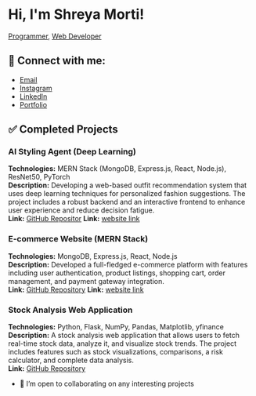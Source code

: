 # Hi, I'm Shreya Morti!  
[Programmer](https://github.com/shreyamorti28), [Web Developer](https://github.com/shreyamorti28)

## 🤳 Connect with me:
- [Email](mailto:shreyamorti@gmail.com)
- [Instagram](https://www.instagram.com/shreyamorti28/)
- [LinkedIn](https://linkedin.com/in/shreyamorti28)
- [Portfolio](https://shreyamorti28.github.io/my_portfolio/)


## ✅ Completed Projects
### AI Styling Agent (Deep Learning)
**Technologies:** MERN Stack (MongoDB, Express.js, React, Node.js), ResNet50, PyTorch  
**Description:** Developing a web-based outfit recommendation system that uses deep learning techniques for personalized fashion suggestions. The project includes a robust backend and an interactive frontend to enhance user experience and reduce decision fatigue.  
**Link:** [GitHub Repositor](https://github.com/shreyamorti28/Ai-styling-agent.git)
**Link:** [website link](https://ai-styling-agent-gvq4.vercel.app)

### E-commerce Website (MERN Stack)
**Technologies:** MongoDB, Express.js, React, Node.js  
**Description:** Developed a full-fledged e-commerce platform with features including user authentication, product listings, shopping cart, order management, and payment gateway integration.  
**Link:** [GitHub Repository](https://github.com/shreyamorti28/Ecommerce.git)
**Link:** [website link](https://ecommerce-25hx.vercel.app/)

### Stock Analysis Web Application
**Technologies:** Python, Flask, NumPy, Pandas, Matplotlib, yfinance  
**Description:** A stock analysis web application that allows users to fetch real-time stock data, analyze it, and visualize stock trends. The project includes features such as stock visualizations, comparisons, a risk calculator, and complete data analysis.  
**Link:** [GitHub Repository](https://github.com/shreyamorti28/Stock-Analysis.git)

- 👯 I’m open to collaborating on any interesting projects
